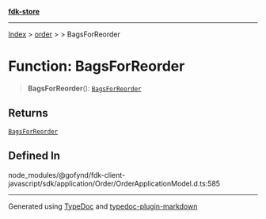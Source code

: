 [**fdk-store**](../../../README.md)
***

[Index](../../../API.md) > [order](../../README.md) > [<internal>](../README.md) > BagsForReorder

# Function: BagsForReorder

> **BagsForReorder**(): [`BagsForReorder`](../type-aliases/type-alias.BagsForReorder.md)

## Returns

[`BagsForReorder`](../type-aliases/type-alias.BagsForReorder.md)

## Defined In

node\_modules/@gofynd/fdk-client-javascript/sdk/application/Order/OrderApplicationModel.d.ts:585

***
Generated using [TypeDoc](https://typedoc.org/) and [typedoc-plugin-markdown](https://www.npmjs.com/package/typedoc-plugin-markdown)
